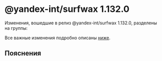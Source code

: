 # @yandex-int/surfwax 1.132.0

<!-- ЧЕЛОВЕЧЕСКОЕ ВСТУПЛЕНИЕ -->

Изменения, вошедшие в релиз @yandex-int/surfwax 1.132.0, разделены на группы:

Все важные изменения подробно описаны [ниже](#Пояснения).

## Пояснения

